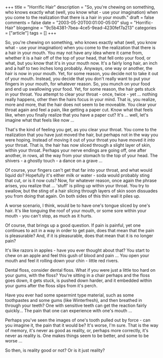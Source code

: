+++
title = "Horrific Hair"
description = "So, you're chewing on something, who knows exactly what (well, you know what - use your imagination) when you come to the realization that there is a hair in your mouth."
draft = false
comments = false
date = "2003-05-20T00:01:00-05:00"
slug = "Horrific-Hair"
blogengine = "9c5b4381-7bea-4ce5-9ead-4230fef7a213"
categories = ["article"]
tags = []
+++

<p>
So, you&#39;re chewing on something, who knows exactly what (well, you know what - use your imagination) when you come to the realization that there is a hair in your mouth. You may not have any idea where it came from, whether it is a hair off of the top of your head, that fell onto your food, or what, but you know that it&#39;s in your mouth now. It&#39;s a fairly long hair, an inch and a half to two inches long probably. Anyways, one way or another, the hair is now in your mouth. Yet, for some reason, you decide not to take it out of your mouth. Instead, you decide that you don&#39;t really want to put your fingers in your mouth, for whatever reason. So, you munch on your food and end up swallowing your food. Yet, for some reason, the hair gets stuck in your throat. You attempt to clear your throat - once, twice - yet&nbsp;... nothing really happens, other then the hairs focus in your mind. That is, you realize, more and more, that the hair does not seem to be moveable. You clear your throat again and feel a pain, like getting a paper cut. Know what that feels like, when you finally realize that you have a paper cut? It&#39;s&nbsp;... well, let&#39;s imagine what that feels like now&nbsp;...
</p>
<!--more--><!--adsense-->
<p>
That&#39;s the kind of feeling you get, as you clear your throat. You come to the realization that you have just moved the hair, but perhaps not in the way you were hoping. Instead of moving it out of your throat you have moved it <em>into</em> your throat. That is, the hair has now sliced through a slight layer of skin, within your throat. Perhaps your nerve endings are going off, one after another, in rows, all the way from your stomach to the top of your head. The shivers - a ghostly touch - a dance on a grave&nbsp;...
</p>
<p>
Of course, your fingers can&#39;t get that far into your throat, and what would liquid do? Hopefully it&#39;s either milk or water - soda would probably sting that cut, or is it now cuts? Now, for whatever reason, once again the phrase arises, you realize that&nbsp;... &#39;stuff&#39; is piling up within your throat. You try to swallow, but the sting of a hair slicing through layers of skin soon dissuades you from doing that again. On both sides of this thin wall it piles up.
</p>
<p>
A worse scenario, I think, would be to have one&#39;s tongue sliced by one&#39;s hair. It&#39;s like tonguing the roof of your mouth, or some sore within your mouth - you can&#39;t stop, as much as it hurts.
</p>
<p>
Of course, that brings up a good question. If pain is painful, yet one continues to act in a way in order to get pain, does that mean that the pain is pleasurable? And, if it is pleasurable, does that mean that it is no longer pain?
</p>
<p>
It&#39;s like razors in apples - have you ever thought about that? You start to chew on an apple and feel this gush of blood and pain&nbsp;... You open your mouth and feel it rolling down your chin - little red rivers.
</p>
<p>
Dental floss, consider dental floss. What if you were just a little too hard on your gums, with the floss? You&#39;re sitting in a chair perhaps and the floss goes down, it gets stuck, is pushed down harder, and it embedded within your gums after the floss slips from it&#39;s perch.
</p>
<p>
Have you ever had some spearmint type material, such as some toothpastes and some gums (like Winterfresh), and then breathed in through your teeth? One with sensitive teeth can get the reaction fairly quickly... The pain that one can experience with one&#39;s mouth&nbsp;...
</p>
<p>
Perhaps you&#39;ve seen the images of one&#39;s tooth pulled out by force - can you imagine it, the pain that it would be? It&#39;s worse, I&#39;m sure. That is the way of memory, it&#39;s never as good as reality, or, perhaps more correctly, it&#39;s never as reality is. One makes things seem to be better, and some to be worse&nbsp;...
</p>
<p>
So then, is reality good or not? Or is it just reality?
</p>

